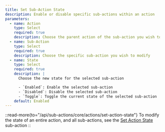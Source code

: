 ```yaml
---
title: Set Sub-Action State
description: Enable or disable specific sub-actions within an action
parameters:
  - name: Action
    type: Select
    required: true
    description: Choose the parent action of the sub-action you wish to modify
  - name: Sub-Action
    type: Select
    required: true
    description: Choose the specific sub-action you wish to modify
  - name: State
    type: Select
    required: true
    description: |
      Choose the new state for the selected sub-action

      - `Enabled`: Enable the selected sub-action
      - `Disabled`: Disable the selected sub-action
      - `Toggle`: Toggle the current state of the selected sub-action
    default: Enabled
---
```


::read-more{to="/api/sub-actions/core/actions/set-action-state"}
To modify the state of an entire action, and all sub-actions, see the [Set Action State](/api/sub-actions/core/actions/set-action-state) sub-action
::